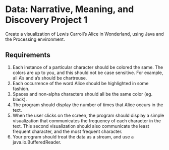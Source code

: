 # Data: Narrative, Meaning, and Discovery Project 1
Create a visualization of Lewis Carroll’s Alice in Wonderland, using Java and the Processing environment.

## Requirements
1. Each instance of a particular character should be colored the same. The colors are up to you, and this should not be case sensitive. For example, all A’s and a’s should be chartreuse.
2. Each occurrence of the word Alice should be highlighted in some fashion.
3. Spaces and non-alpha characters should all be the same color (eg. black).
4. The program should display the number of times that Alice occurs in the text.
5. When the user clicks on the screen, the program should display a simple visualization that communicates the frequency of each character in the text. This second visualization should also communicate the least frequent character, and the most frequent character.
6. Your program should treat the data as a stream, and use a java.io.BufferedReader.
